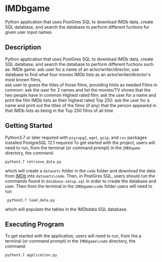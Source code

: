# IMDbgame

   Python application that uses PostGres SQL to download IMDb data, create SQL database,
and search the database to perform different fuctions for given user input names

## Description
Python application that uses PostGres SQL to download IMDb data, create SQL database,
and search the database to perform different fuctions such as:
    IMDb game: ask user for a name of an actor/writer/director, 
                use database to find what four movies IMDb lists as an actor/writer/director's most known films,  
                ask user to guess the titles of those films, providing hints as needed
    Films in common: ask the user for 2 names and list the movies/TV shows that the two people have in common
    Highest rated film: ask the user for a name and print the film IMDb lists as their highest rated
    Top 250: ask the user for a name and print out the titles of the films (if any) that the person appeared in that IMDb lists as being in the Top 250 films of all time
## Getting Started
 Python3.7 or later required with `psycopg2`, `wget`, `gzip`, and `csv` packages installed
 PostgreSQL 12.1 required
 To get started with the project, users will need to run, from the terminal (or command prompt) in the `IMDbgame` directory, the command:
  ```
  python3.7 retrieve_data.py
  ```
 which will create a `datasets` folder in the `code` folder and download the data from [IMDb](https://www.imdb.com/interfaces/) into `datasets\code`.
 Then, in PostGres SQL, users should run the commands found in `database-setup.sql` in order to create the database and user.
 Then from the terminal in the `IMDbgame\code` folder users will need to run 
 ```
  python3.7 load_data.py
 ```
 which will populate the tables in the IMDbdata SQL database.
  
## Executing Program
 To get started with the application, users will need to run, from the a terminal (or command prompt) in the `IMDbgame\code` directory, the command:
  ```
  python3.7 application.py
  ```

